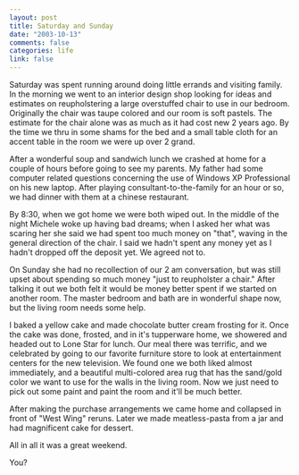 ```yaml
--- 
layout: post
title: Saturday and Sunday
date: "2003-10-13"
comments: false
categories: life
link: false
---
```

Saturday was spent running around doing little errands and visiting family. In the morning we went to an interior design shop looking for ideas and estimates on reupholstering a large overstuffed chair to use in our bedroom. Originally the chair was taupe colored and our room is soft pastels. The estimate for the chair alone was as much as it had cost new 2 years ago. By the time we thru in some shams for the bed and a small table cloth for an accent table in the room we were up over 2 grand.

After a wonderful soup and sandwich lunch we crashed at home for a couple of hours before going to see my parents. My father had some computer related questions concerning the use of Windows XP Professional on his new laptop. After playing consultant-to-the-family for an hour or so, we had dinner with them at a chinese restaurant.

By 8:30, when we got home we were both wiped out. In the middle of the night Michele woke up having bad dreams; when I asked her what was scaring her she said we had spent too much money on "that", waving in the general direction of the chair. I said we hadn't spent any money yet as I hadn't dropped off the deposit yet. We agreed not to.

On Sunday she had no recollection of our 2 am conversation, but was still upset about spending so much money "just to reupholster a chair." After talking it out we both felt it would be money better spent if we started on another room. The master bedroom and bath are in wonderful shape now, but the living room needs some help.

I baked a yellow cake and made chocolate butter cream frosting for it. Once the cake was done, frosted, and in it's tupperware home, we showered and headed out to Lone Star for lunch. Our meal there was terrific, and we celebrated by going to our favorite furniture store to look at entertainment centers for the new television. We found one we both liked almost immediately, and a beautiful multi-colored area rug that has the sand/gold color we want to use for the walls in the living room. Now we just need to pick out some paint and paint the room and it'll be much better.

After making the purchase arrangements we came home and collapsed in front of "West Wing" reruns. Later we made meatless-pasta from a jar and had magnificent cake for dessert.

All in all it was a great weekend.

You?

